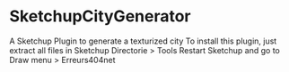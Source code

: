 SketchupCityGenerator
=====================

A Sketchup Plugin to generate a texturized city
To install this plugin, just extract all files in Sketchup Directorie > Tools
Restart Sketchup and go to Draw menu > Erreurs404net